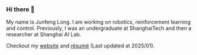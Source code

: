### Hi there 👋

My name is Junfeng Long. I am working on robotics, reinforcement learning and control. Previously, I was an undergraduate at ShanghaiTech and then a researcher at Shanghai AI Lab.

Checkout my [website](https://junfeng-long.github.io/) and [résumé](https://github.com/Junfeng-Long/Junfeng-Long/blob/main/resume.pdf) (Last updated at 2025/01).